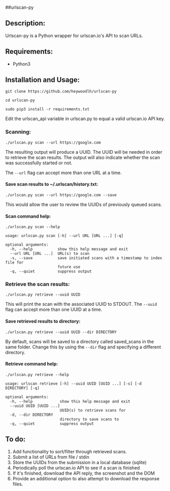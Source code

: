##urlscan-py

## Description:

Urlscan-py is a Python wrapper for urlscan.io's API to scan URLs.


## Requirements:

- Python3


## Installation and Usage:

`git clone https://github.com/heywoodlh/urlscan-py`

`cd urlscan-py`

`sudo pip3 install -r requirements.txt`

Edit the urlscan_api variable in urlscan.py to equal a valid urlscan.io API key.


### Scanning:

`./urlscan.py scan --url https://google.com`

The resulting output will produce a UUID. The UUID will be needed in order to retrieve the scan results. The output will also indicate whether the scan was successfully started or not.

The `--url` flag can accept more than one URL at a time.

#### Save scan results to ~/.urlscan/history.txt:

`./urlscan.py scan --url https://google.com --save`

This would allow the user to review the UUIDs of previously queued scans.

#### Scan command help:

```
./urlscan.py scan --help

usage: urlscan.py scan [-h] --url URL [URL ...] [-q]

optional arguments:
  -h, --help           show this help message and exit
  --url URL [URL ...]  URL(s) to scan
  -s, --save           save initiated scans with a timestamp to index file for
                       future use
  -q, --quiet          suppress output
```



### Retrieve the scan results:

`./urlscan.py retrieve --uuid UUID`

This will print the scan with the associated UUID to STDOUT. The `--uuid` flag can accept more than one UUID at a time.

#### Save retrieved results to directory:

`./urlscan.py retrieve --uuid UUID --dir DIRECTORY`

By default, scans will be saved to a directory called saved_scans in the same folder. Change this by using the `--dir` flag and specifying a different directory.


#### Retrieve command help:

```
./urlscan.py retrieve --help

usage: urlscan retrieve [-h] --uuid UUID [UUID ...] [-s] [-d DIRECTORY] [-q]

optional arguments:
  -h, --help            show this help message and exit
  --uuid UUID [UUID ...]
                        UUID(s) to retrieve scans for
  -d, --dir DIRECTORY
                        directory to save scans to
  -q, --quiet           suppress output
```


## To do:

1.  Add functionality to sort/filter through retrieved scans.
2. Submit a list of URLs from file / stdin
3. Store the UUIDs from the submission in a local database (sqlite)
4. Periodically poll the urlscan.io API to see if a scan is finished
5. If it's finished, download the API reply, the screenshot and the DOM
6. Provide an additional option to also attempt to download the response
  files.
